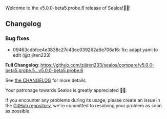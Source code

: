 Welcome to the v5.0.0-beta5.probe.6 release of Sealos!🎉🎉!



## Changelog
### Bug fixes
* 09463cdbfce4e3838c27c43ec039262a6e706a16: fix: adapt yaml to edit (@zijiren233)

**Full Changelog**: https://github.com/zijiren233/sealos/compare/v5.0.0-beta5.probe.5...v5.0.0-beta5.probe.6

See [the CHANGELOG](https://github.com/zijiren233/sealos/blob/main/CHANGELOG/CHANGELOG.md) for more details.

Your patronage towards Sealos is greatly appreciated 🎉🎉.

If you encounter any problems during its usage, please create an issue in the [GitHub repository](https://github.com/zijiren233/sealos), we're committed to resolving your problem as soon as possible.
